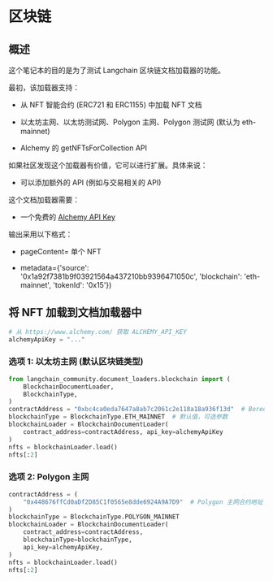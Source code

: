 # 区块链

## 概述

这个笔记本的目的是为了测试 Langchain 区块链文档加载器的功能。

最初，该加载器支持：

*  从 NFT 智能合约 (ERC721 和 ERC1155) 中加载 NFT 文档

*  以太坊主网、以太坊测试网、Polygon 主网、Polygon 测试网 (默认为 eth-mainnet)

*  Alchemy 的 getNFTsForCollection API

如果社区发现这个加载器有价值，它可以进行扩展。具体来说：

*  可以添加额外的 API (例如与交易相关的 API)

这个文档加载器需要：

*  一个免费的 [Alchemy API Key](https://www.alchemy.com/)

输出采用以下格式：

- pageContent= 单个 NFT

- metadata={'source': '0x1a92f7381b9f03921564a437210bb9396471050c', 'blockchain': 'eth-mainnet', 'tokenId': '0x15'})

## 将 NFT 加载到文档加载器中

```python
# 从 https://www.alchemy.com/ 获取 ALCHEMY_API_KEY
alchemyApiKey = "..."
```

### 选项 1: 以太坊主网 (默认区块链类型)

```python
from langchain_community.document_loaders.blockchain import (
    BlockchainDocumentLoader,
    BlockchainType,
)
contractAddress = "0xbc4ca0eda7647a8ab7c2061c2e118a18a936f13d"  # Bored Ape Yacht Club 合约地址
blockchainType = BlockchainType.ETH_MAINNET  # 默认值，可选参数
blockchainLoader = BlockchainDocumentLoader(
    contract_address=contractAddress, api_key=alchemyApiKey
)
nfts = blockchainLoader.load()
nfts[:2]
```

### 选项 2: Polygon 主网

```python
contractAddress = (
    "0x448676ffCd0aDf2D85C1f0565e8dde6924A9A7D9"  # Polygon 主网合约地址
)
blockchainType = BlockchainType.POLYGON_MAINNET
blockchainLoader = BlockchainDocumentLoader(
    contract_address=contractAddress,
    blockchainType=blockchainType,
    api_key=alchemyApiKey,
)
nfts = blockchainLoader.load()
nfts[:2]
```